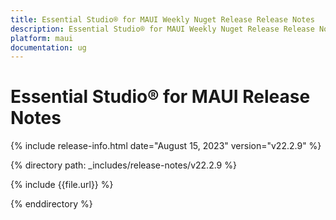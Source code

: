 ```yaml
---
title: Essential Studio® for MAUI Weekly Nuget Release Release Notes  
description: Essential Studio® for MAUI Weekly Nuget Release Release Notes  
platform: maui
documentation: ug
---
```


# Essential Studio® for MAUI  Release Notes  

{% include release-info.html date="August 15, 2023" version="v22.2.9" %} 

{% directory path: _includes/release-notes/v22.2.9 %}

{% include {{file.url}} %}

{% enddirectory %}